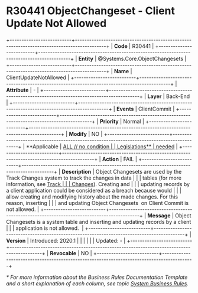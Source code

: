 ﻿---
erp.type: business-rule
erp.entity: Systems.Core.ObjectChangesets
---

# R30441 ObjectChangeset - Client Update Not Allowed
+--------------------------+-------------------------------------------------------------------------------------------+
| **Code**                 | R30441                                                                                    |
+--------------------------+-------------------------------------------------------------------------------------------+
| **Entity**               | @Systems.Core.ObjectChangesets                                                            |
+--------------------------+-------------------------------------------------------------------------------------------+
| **Name**                 | ClientUpdateNotAllowed                                                                    |
+--------------------------+-------------------------------------------------------------------------------------------+
| **Attribute**            | \-                                                                                        |
+--------------------------+-------------------------------------------------------------------------------------------+
| **Layer**                | Back-End                                                                                  |
+--------------------------+-------------------------------------------------------------------------------------------+
| **Events**               | ClientCommit                                                                              |
+--------------------------+-------------------------------------------------------------------------------------------+
| **Priority**             | Normal                                                                                    |
+--------------------------+-------------------------------------------------------------------------------------------+
| **Modify**               | NO                                                                                        |
+--------------------------+-------------------------------------------------------------------------------------------+
| **Applicable             | [ALL // no condition                                                                      |
| Legislations**           | needed](xref:applicable-legislations)                                                     |
+--------------------------+-------------------------------------------------------------------------------------------+
| **Action**               | FAIL                                                                                      |
+--------------------------+-------------------------------------------------------------------------------------------+
| **Description**          | Object Changesets are used by the Track Changes system to track the changes in data       |
|                          | tables (for more information, see [Track                                                  |
|                          | Changes](https://confluence.erp.net/display/techdoc/Track+Changes)). Creating and         |
|                          | updating records by a client application could be considered as a breach because would    |
|                          | allow creating and modifying history about the made changes. For this reason, inserting   |
|                          | and updating Object Changesets  on Client Commit is not allowed.                          |
+--------------------------+-------------------------------------------------------------------------------------------+
| **Message**              | Object Changesets is a system table and inserting and updating records by a client        |
|                          | application is not allowed.                                                               |
+--------------------------+-------------------------------------------------------------------------------------------+
| **Version**              | Introduced: 2020.1                                                                        |
|                          |                                                                                           |
|                          | Updated: -                                                                                |
+--------------------------+-------------------------------------------------------------------------------------------+
| **Revocable**            | NO                                                                                        |
+--------------------------+-------------------------------------------------------------------------------------------+

*\* For more information about the Business Rules Documentation Template and a short explanation of each column, see
topic [System Business Rules](../templates/template-description-system-business-rules.md).*
